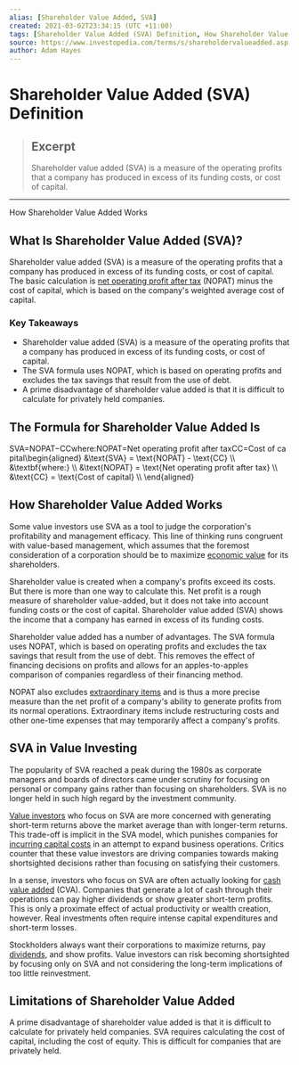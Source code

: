 ```yaml
---
alias: [Shareholder Value Added, SVA]
created: 2021-03-02T23:34:15 (UTC +11:00)
tags: [Shareholder Value Added (SVA) Definition, How Shareholder Value Added Works]
source: https://www.investopedia.com/terms/s/shareholdervalueadded.asp
author: Adam Hayes
---
```


# Shareholder Value Added (SVA) Definition

> ## Excerpt
> Shareholder value added (SVA) is a measure of the operating profits that a company has produced in excess of its funding costs, or cost of capital.

---

How Shareholder Value Added Works
## What Is Shareholder Value Added (SVA)?

Shareholder value added (SVA) is a measure of the operating profits that a company has produced in excess of its funding costs, or cost of capital. The basic calculation is [net operating profit after tax](https://www.investopedia.com/terms/n/nopat.asp) (NOPAT) minus the cost of capital, which is based on the company's weighted average cost of capital.

### Key Takeaways

-   Shareholder value added (SVA) is a measure of the operating profits that a company has produced in excess of its funding costs, or cost of capital.
-   The SVA formula uses NOPAT, which is based on operating profits and excludes the tax savings that result from the use of debt.
-   A prime disadvantage of shareholder value added is that it is difficult to calculate for privately held companies.

## The Formula for Shareholder Value Added Is

SVA\=NOPAT−CCwhere:NOPAT\=Net operating profit after taxCC\=Cost of capital\\begin{aligned} &\\text{SVA} = \\text{NOPAT} - \\text{CC} \\\\ &\\textbf{where:} \\\\ &\\text{NOPAT} = \\text{Net operating profit after tax} \\\\ &\\text{CC} = \\text{Cost of capital} \\\\ \\end{aligned}

## How Shareholder Value Added Works

Some value investors use SVA as a tool to judge the corporation's profitability and management efficacy. This line of thinking runs congruent with value-based management, which assumes that the foremost consideration of a corporation should be to maximize [economic value](https://www.investopedia.com/terms/e/economic-value.asp) for its shareholders.

Shareholder value is created when a company's profits exceed its costs. But there is more than one way to calculate this. Net profit is a rough measure of shareholder value-added, but it does not take into account funding costs or the cost of capital. Shareholder value added (SVA) shows the income that a company has earned in excess of its funding costs.

Shareholder value added has a number of advantages. The SVA formula uses NOPAT, which is based on operating profits and excludes the tax savings that result from the use of debt. This removes the effect of financing decisions on profits and allows for an apples-to-apples comparison of companies regardless of their financing method.

NOPAT also excludes [extraordinary items](https://www.investopedia.com/terms/e/extraordinaryitem.asp) and is thus a more precise measure than the net profit of a company's ability to generate profits from its normal operations. Extraordinary items include restructuring costs and other one-time expenses that may temporarily affect a company's profits.

## SVA in Value Investing

The popularity of SVA reached a peak during the 1980s as corporate managers and boards of directors came under scrutiny for focusing on personal or company gains rather than focusing on shareholders. SVA is no longer held in such high regard by the investment community.

[Value investors](https://www.investopedia.com/terms/v/valueinvesting.asp) who focus on SVA are more concerned with generating short-term returns above the market average than with longer-term returns. This trade-off is implicit in the SVA model, which punishes companies for [incurring capital costs](https://www.investopedia.com/terms/c/capital-investment.asp) in an attempt to expand business operations. Critics counter that these value investors are driving companies towards making shortsighted decisions rather than focusing on satisfying their customers.

In a sense, investors who focus on SVA are often actually looking for [cash value added](https://www.investopedia.com/terms/c/cva.asp) (CVA). Companies that generate a lot of cash through their operations can pay higher dividends or show greater short-term profits. This is only a proximate effect of actual productivity or wealth creation, however. Real investments often require intense capital expenditures and short-term losses.

Stockholders always want their corporations to maximize returns, pay [dividends](https://www.investopedia.com/terms/d/dividend.asp), and show profits. Value investors can risk becoming shortsighted by focusing only on SVA and not considering the long-term implications of too little reinvestment.

## Limitations of Shareholder Value Added

A prime disadvantage of shareholder value added is that it is difficult to calculate for privately held companies. SVA requires calculating the cost of capital, including the cost of equity. This is difficult for companies that are privately held.
